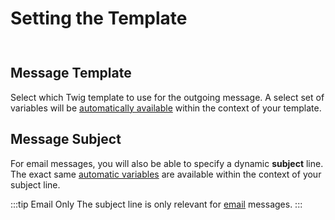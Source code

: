 # Setting the Template

<img class="dropshadow" :src="$withBase('/images/messages/set-template.png')" alt="" style="max-width:600px; margin-top:10px">

## Message Template

Select which Twig template to use for the outgoing message. A select set of variables will be [automatically available](/messages/variables/) within the context of your template.

## Message Subject

For email messages, you will also be able to specify a dynamic **subject** line. The exact same [automatic variables](/messages/variables/) are available within the context of your subject line.

:::tip Email Only
The subject line is only relevant for [email](/messages/set-type/#email) messages.
:::
